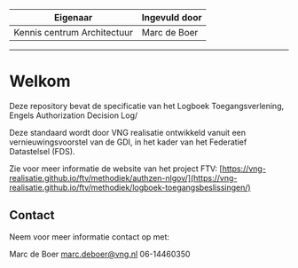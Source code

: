 | Eigenaar | Ingevuld door |
| --- | --- |
| Kennis centrum Architectuur | Marc de Boer |
<hr/>

# Welkom

Deze repository bevat de specificatie van het Logboek Toegangsverlening, Engels Authorization Decision Log/

Deze standaard wordt door VNG realisatie ontwikkeld vanuit een vernieuwingsvoorstel van de GDI, in het kader van het Federatief Datastelsel (FDS).

Zie voor meer informatie de website van het project FTV:
[https://vng-realisatie.github.io/ftv/methodiek/authzen-nlgov/](https://vng-realisatie.github.io/ftv/methodiek/logboek-toegangsbeslissingen/)

## Contact

Neem voor meer informatie contact op met:

Marc de Boer
[marc.deboer@vng.nl](mailto:marc.deboer@vng.nl)
06-14460350

